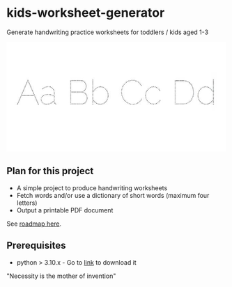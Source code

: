 # kids-worksheet-generator
Generate handwriting practice worksheets for toddlers / kids aged 1-3

![](images/proj_header.jpg)

## Plan for this project
- A simple project to produce handwriting worksheets
- Fetch words and/or use a dictionary of short words (maximum four letters)
- Output a printable PDF document

See [roadmap here](https://github.com/users/vazsingh/projects/1).

## Prerequisites
- python > 3.10.x - Go to [link](https://www.python.org/downloads/) to download it

"Necessity is the mother of invention"

